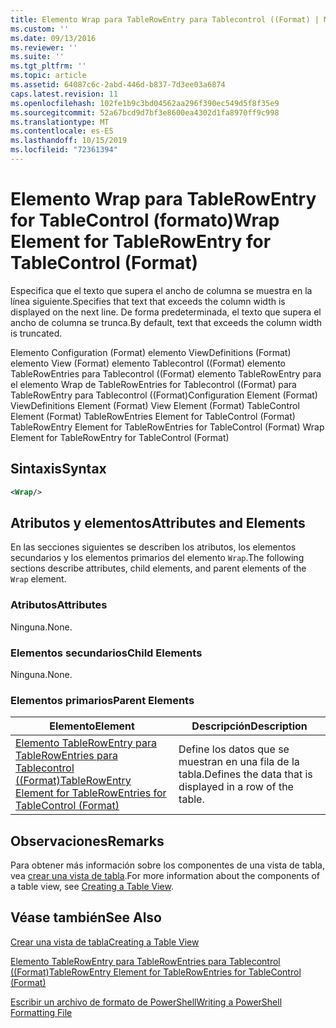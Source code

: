 ```yaml
---
title: Elemento Wrap para TableRowEntry para Tablecontrol ((Format) | Microsoft Docs
ms.custom: ''
ms.date: 09/13/2016
ms.reviewer: ''
ms.suite: ''
ms.tgt_pltfrm: ''
ms.topic: article
ms.assetid: 64087c6c-2abd-446d-b837-7d3ee03a6874
caps.latest.revision: 11
ms.openlocfilehash: 102fe1b9c3bd04562aa296f390ec549d5f8f35e9
ms.sourcegitcommit: 52a67bcd9d7bf3e8600ea4302d1fa8970ff9c998
ms.translationtype: MT
ms.contentlocale: es-ES
ms.lasthandoff: 10/15/2019
ms.locfileid: "72361394"
---
```

# <a name="wrap-element-for-tablerowentry-for-tablecontrol--format"></a><span data-ttu-id="920e8-102">Elemento Wrap para TableRowEntry for TableControl (formato)</span><span class="sxs-lookup"><span data-stu-id="920e8-102">Wrap Element for TableRowEntry for TableControl  (Format)</span></span>

<span data-ttu-id="920e8-103">Especifica que el texto que supera el ancho de columna se muestra en la línea siguiente.</span><span class="sxs-lookup"><span data-stu-id="920e8-103">Specifies that text that exceeds the column width is displayed on the next line.</span></span> <span data-ttu-id="920e8-104">De forma predeterminada, el texto que supera el ancho de columna se trunca.</span><span class="sxs-lookup"><span data-stu-id="920e8-104">By default, text that exceeds the column width is truncated.</span></span>

<span data-ttu-id="920e8-105">Elemento Configuration (Format) elemento ViewDefinitions (Format) elemento View (Format) elemento Tablecontrol ((Format) elemento TableRowEntries para Tablecontrol ((Format) elemento TableRowEntry para el elemento Wrap de TableRowEntries for Tablecontrol ((Format) para TableRowEntry para Tablecontrol ((Format)</span><span class="sxs-lookup"><span data-stu-id="920e8-105">Configuration Element (Format) ViewDefinitions Element (Format) View Element (Format) TableControl Element (Format) TableRowEntries Element for TableControl (Format) TableRowEntry Element for TableRowEntries for TableControl (Format) Wrap Element for TableRowEntry for TableControl (Format)</span></span>

## <a name="syntax"></a><span data-ttu-id="920e8-106">Sintaxis</span><span class="sxs-lookup"><span data-stu-id="920e8-106">Syntax</span></span>

```xml
<Wrap/>
```

## <a name="attributes-and-elements"></a><span data-ttu-id="920e8-107">Atributos y elementos</span><span class="sxs-lookup"><span data-stu-id="920e8-107">Attributes and Elements</span></span>

<span data-ttu-id="920e8-108">En las secciones siguientes se describen los atributos, los elementos secundarios y los elementos primarios del elemento `Wrap`.</span><span class="sxs-lookup"><span data-stu-id="920e8-108">The following sections describe attributes, child elements, and parent elements of the `Wrap` element.</span></span>

### <a name="attributes"></a><span data-ttu-id="920e8-109">Atributos</span><span class="sxs-lookup"><span data-stu-id="920e8-109">Attributes</span></span>

<span data-ttu-id="920e8-110">Ninguna.</span><span class="sxs-lookup"><span data-stu-id="920e8-110">None.</span></span>

### <a name="child-elements"></a><span data-ttu-id="920e8-111">Elementos secundarios</span><span class="sxs-lookup"><span data-stu-id="920e8-111">Child Elements</span></span>

<span data-ttu-id="920e8-112">Ninguna.</span><span class="sxs-lookup"><span data-stu-id="920e8-112">None.</span></span>

### <a name="parent-elements"></a><span data-ttu-id="920e8-113">Elementos primarios</span><span class="sxs-lookup"><span data-stu-id="920e8-113">Parent Elements</span></span>

|<span data-ttu-id="920e8-114">Elemento</span><span class="sxs-lookup"><span data-stu-id="920e8-114">Element</span></span>|<span data-ttu-id="920e8-115">Descripción</span><span class="sxs-lookup"><span data-stu-id="920e8-115">Description</span></span>|
|-------------|-----------------|
|[<span data-ttu-id="920e8-116">Elemento TableRowEntry para TableRowEntries para Tablecontrol ((Format)</span><span class="sxs-lookup"><span data-stu-id="920e8-116">TableRowEntry Element for TableRowEntries for TableControl (Format)</span></span>](./tablerowentry-element-for-tablerowentries-for-tablecontrol-format.md)|<span data-ttu-id="920e8-117">Define los datos que se muestran en una fila de la tabla.</span><span class="sxs-lookup"><span data-stu-id="920e8-117">Defines the data that is displayed in a row of the table.</span></span>|

## <a name="remarks"></a><span data-ttu-id="920e8-118">Observaciones</span><span class="sxs-lookup"><span data-stu-id="920e8-118">Remarks</span></span>

<span data-ttu-id="920e8-119">Para obtener más información sobre los componentes de una vista de tabla, vea [crear una vista de tabla](./creating-a-table-view.md).</span><span class="sxs-lookup"><span data-stu-id="920e8-119">For more information about the components of a table view, see [Creating a Table View](./creating-a-table-view.md).</span></span>

## <a name="see-also"></a><span data-ttu-id="920e8-120">Véase también</span><span class="sxs-lookup"><span data-stu-id="920e8-120">See Also</span></span>

[<span data-ttu-id="920e8-121">Crear una vista de tabla</span><span class="sxs-lookup"><span data-stu-id="920e8-121">Creating a Table View</span></span>](./creating-a-table-view.md)

[<span data-ttu-id="920e8-122">Elemento TableRowEntry para TableRowEntries para Tablecontrol ((Format)</span><span class="sxs-lookup"><span data-stu-id="920e8-122">TableRowEntry Element for TableRowEntries for TableControl (Format)</span></span>](./tablerowentry-element-for-tablerowentries-for-tablecontrol-format.md)

[<span data-ttu-id="920e8-123">Escribir un archivo de formato de PowerShell</span><span class="sxs-lookup"><span data-stu-id="920e8-123">Writing a PowerShell Formatting File</span></span>](./writing-a-powershell-formatting-file.md)
